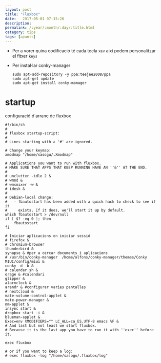 ```yaml
---
layout: post
title: "Fluxbox"
date:   2017-05-01 07:15:26
description:
permalink: /:year/:month/:day/:title.html
category: tips
tags: [apunts]
---
```


+ Per a vorer quina codificació té cada tecla `xev` així podem personalitzar el fitxer `keys`
+ Per instal·lar conky-manager

      sudo apt-add-repository -y ppa:teejee2008/ppa
      sudo apt-get update
      sudo apt-get install conky-manager

# startup

  configuració d'arranc de fluxbox

    #!/bin/sh
    #
    # fluxbox startup-script:
    #
    # Lines starting with a '#' are ignored.

    # Change your keymap:
    xmodmap "/home/sasogu/.Xmodmap"

    # Applications you want to run with fluxbox.
    # MAKE SURE THAT APPS THAT KEEP RUNNING HAVE AN ''&'' AT THE END.
    #
    # unclutter -idle 2 &
    # wmnd &
    # wmsmixer -w &
    # idesk &
    #
    # Debian-local change:
    #   - fbautostart has been added with a quick hack to check to see if it
    #     exists. If it does, we'll start it up by default.
    which fbautostart > /dev/null
    if [ $? -eq 0 ]; then
        fbautostart
    fi

    # Iniciar aplicacions en iniciar sessió
    # firefox &
    # chromium-browser
    thunderbird &
    synapse & #per a cercar documents i aplicacions
    # /usr/bin/conky-manager  /home/alfons/conky-manager/themes/Conky MIUI/config/miui &
    conky -d -b &
    # calendar.sh &
    orage & #calendari
    glipper &
    alarmclock &
    arandr & #configurar varies pantalles
    # nextcloud &
    mate-volume-control-applet &
    mate-power-manager &
    nm-applet &
    insync start &
    dropbox start -i &
    blueman-applet &
    Exec=env XMODIFIERS="" LC_ALL=ca_ES.UTF-8 emacs %F &
    # And last but not least we start fluxbox.
    # Because it is the last app you have to run it with ''exec'' before it.

    exec fluxbox

    # or if you want to keep a log:
    # exec fluxbox -log "/home/sasogu/.fluxbox/log"
  
